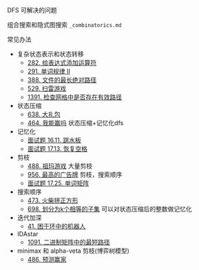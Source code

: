 DFS 可解决的问题

组合搜索和隐式图搜索 `_combinatorics.md`

常见办法

  - 复杂状态表示和状态转移
    - [282. 给表达式添加运算符](https://leetcode-cn.com/problems/expression-add-operators/)
    - [291. 单词规律 II](https://leetcode-cn.com/problems/word-pattern-ii/)
    - [388. 文件的最长绝对路径](https://leetcode-cn.com/problems/longest-absolute-file-path/)
    - [529. 扫雷游戏](https://leetcode-cn.com/problems/minesweeper/)
    - [1391. 检查网格中是否存在有效路径](https://leetcode-cn.com/problems/check-if-there-is-a-valid-path-in-a-grid/) 
  - 状态压缩
    - [638. 大礼包](https://leetcode-cn.com/problems/shopping-offers/)
    - [464. 我能赢吗](https://leetcode-cn.com/problems/can-i-win/) 状态压缩+记忆化dfs
  - 记忆化
    - [面试题 16.11. 跳水板](https://leetcode-cn.com/problems/diving-board-lcci/)
    - [面试题 17.13. 恢复空格](https://leetcode-cn.com/problems/re-space-lcci/)
  - 剪枝
    - [488. 祖玛游戏](https://leetcode-cn.com/problems/zuma-game/) 大量剪枝
    - [956. 最高的广告牌](https://leetcode-cn.com/problems/tallest-billboard/) 剪枝，搜索顺序
    - [面试题 17.25. 单词矩阵](https://leetcode-cn.com/problems/word-rectangle-lcci/)
  - 搜索顺序
    - [473. 火柴拼正方形](https://leetcode-cn.com/problems/matchsticks-to-square/)  
    - [698. 划分为k个相等的子集](https://leetcode-cn.com/problems/partition-to-k-equal-sum-subsets/) 可以对状态压缩后的整数做记忆化
  - 迭代加深
    - [41. 困于环中的机器人](https://leetcode-cn.com/problems/robot-bounded-in-circle/)
  - IDAstar
    - [1091. 二进制矩阵中的最短路径](https://leetcode-cn.com/problems/shortest-path-in-binary-matrix/)
  - minimax 和 alpha-veta 剪枝(博弈树模型)
    - [486. 预测赢家](https://leetcode-cn.com/problems/predict-the-winner/)
